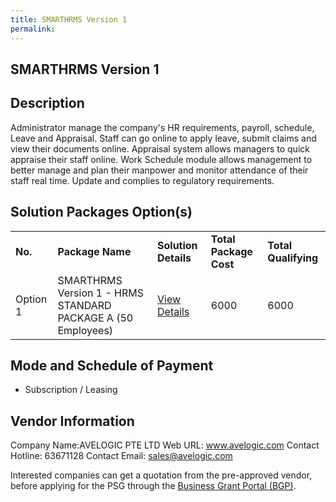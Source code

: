 ```yaml
---
title: SMARTHRMS Version 1
permalink: 
---
```


## SMARTHRMS Version 1

## Description

Administrator manage the company's HR requirements, payroll, schedule, Leave and Appraisal. Staff can go online to apply leave, submit claims and view their documents online. Appraisal system allows managers to quick appraise their staff online. Work Schedule module allows management to better manage and plan their manpower and monitor attendance of their staff real time. Update and complies to regulatory requirements.

## Solution Packages Option(s)

<table>
<tr>
<td><b>No.</b></td>
<td><b>Package Name</b></td>
<td><b>Solution Details</b></td>
<td><b>Total Package Cost</b></td>
<td><b>Total Qualifying</b></td>
</tr>
<tr>
<td>Option 1</td>
<td>SMARTHRMS Version 1 - HRMS STANDARD PACKAGE A (50 Employees)</td>
<td><a href='https://www.gobusiness.gov.sg/images/psg/Desensitised_Avelogic_20190043_Annex_3_Part_1.pdf'>View Details</a></td>
<td>6000</td>
<td>6000</td>
</tr>
</table>

## Mode and Schedule of Payment

 - Subscription / Leasing

## Vendor Information

 Company Name:AVELOGIC PTE LTD 
Web URL: www.avelogic.com 
Contact Hotline: 63671128 
Contact Email: sales@avelogic.com 


Interested companies can get a quotation from the pre-approved vendor, before applying for the PSG through the <a href='https://www.businessgrants.gov.sg/'>Business Grant Portal (BGP)</a>.
